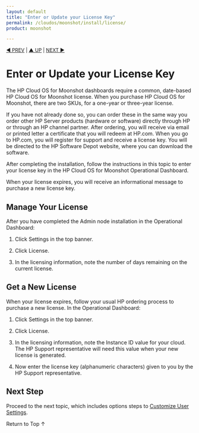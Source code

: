 ```yaml
---
layout: default
title: "Enter or Update your License Key"
permalink: /cloudos/moonshot/install/license/
product: moonshot

---
```



<script> 

function PageRefresh { 
onLoad="window.refresh" 
} 
 
PageRefresh();

</script>


<p style="font-size: small;"> <a href="/cloudos/moonshot/install/create-compute-regions/">&#9664; PREV</a> | <a href="/cloudos/moonshot/install/">&#9650; UP</a> | <a href="/cloudos/moonshot/install/customize-user-settings/">NEXT &#9654;</a> </p>

# Enter or Update your License Key

The HP Cloud OS for Moonshot dashboards require a common, date-based HP Cloud OS for Moonshot license. When you purchase HP Cloud OS for Moonshot, there are two SKUs, for a one-year or three-year license. 

If you have not already done so, you can order these in the same way you order other HP Server products (hardware or software) directly through HP or through an HP channel partner. After ordering, you will receive via email or printed letter a certificate that you will redeem at HP.com. When you go to HP.com, you will register for 
support and receive a license key. You will be directed to the HP Software Depot website, where you can download the software.

After completing the installation, follow the instructions in this topic to enter your license key in the HP Cloud OS for Moonshot Operational Dashboard. 

When your license expires, you will receive an informational message to purchase a new license key.  

## Manage Your License

After you have completed the Admin node installation in the Operational Dashboard:

1. Click Settings in the top banner.

2. Click License.

3. In the licensing information, note the number of days remaining on the current license.

## Get a New License

When your license expires, follow your usual HP ordering process to purchase a new license. In the Operational Dashboard: 

1. Click Settings in the top banner.

2. Click License.

3. In the licensing information, note the Instance ID value for your cloud. The HP Support representative will need this value when your new license is generated. 

4. Now enter the license key (alphanumeric characters) given to you by the HP Support representative. 

## Next Step

Proceed to the next topic, which includes options steps to [Customize User Settings](/cloudos/moonshot/install/customize-user-settings).

<a href="#top" style="padding:14px 0px 14px 0px; text-decoration: none;"> Return to Top &#8593; </a>

